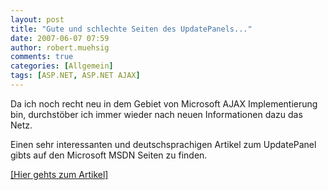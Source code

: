 ```yaml
---
layout: post
title: "Gute und schlechte Seiten des UpdatePanels..."
date: 2007-06-07 07:59
author: robert.muehsig
comments: true
categories: [Allgemein]
tags: [ASP.NET, ASP.NET AJAX]
---
```

Da ich noch recht neu in dem Gebiet von Microsoft AJAX Implementierung bin, durchstöber ich immer wieder nach neuen Informationen dazu das Netz.

Einen sehr interessanten und deutschsprachigen Artikel zum UpdatePanel gibts auf den Microsoft MSDN Seiten zu finden.

<a target="_blank" href="http://msdn.microsoft.com/msdnmag/issues/07/06/WickedCode/Default.aspx?loc=de" title="MSDN Artikel zum UpdatePanel">[Hier gehts zum Artikel]</a>
